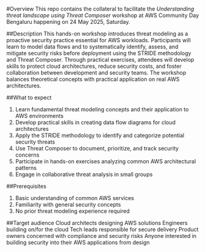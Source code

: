 #Overview
This repo contains the collateral to facilitate the *Understanding threat landscape using Threat Composer* workshop at AWS Community Day Bengaluru happening on 24 May 2025, Saturday.

##Description
This hands-on workshop introduces threat modeling as a proactive security practice essential for AWS workloads. Participants will learn to model data flows and to systematically identify, assess, and mitigate security risks before deployment using the STRIDE methodology and Threat Composer. Through practical exercises, attendees will develop skills to protect cloud architectures, reduce security costs, and foster collaboration between development and security teams. The workshop balances theoretical concepts with practical application on real AWS architectures.

##What to expect
1. Learn fundamental threat modeling concepts and their application to AWS environments
2. Develop practical skills in creating data flow diagrams for cloud architectures
3. Apply the STRIDE methodology to identify and categorize potential security threats
4. Use Threat Composer to document, prioritize, and track security concerns
5. Participate in hands-on exercises analyzing common AWS architectural patterns
6. Engage in collaborative threat analysis in small groups

##Prerequisites
1. Basic understanding of common AWS services
2. Familiarity with general security concepts
3. No prior threat modeling experience required

##Target audience
Cloud architects designing AWS solutions
Engineers building on/for the cloud
Tech leads responsible for secure delivery
Product owners concerned with compliance and security risks
Anyone interested in building security into their AWS applications from design
